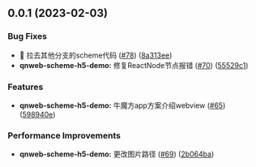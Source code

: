 ## 0.0.1 (2023-02-03)


### Bug Fixes

* 🐛 拉去其他分支的scheme代码 ([#78](https://github.com/qbox/QNSolutions_Web/issues/78)) ([8a313ee](https://github.com/qbox/QNSolutions_Web/commit/8a313ee54a35029af3b94be93b13bd43ade996e5))
* **qnweb-scheme-h5-demo:** 修复ReactNode节点报错 ([#70](https://github.com/qbox/QNSolutions_Web/issues/70)) ([55529c1](https://github.com/qbox/QNSolutions_Web/commit/55529c1e0b7db306f55241508a201363275c712d))


### Features

* **qnweb-scheme-h5-demo:** 牛魔方app方案介绍webview ([#65](https://github.com/qbox/QNSolutions_Web/issues/65)) ([598940e](https://github.com/qbox/QNSolutions_Web/commit/598940e3f8e270f47993c6c3b82197dfae5c8763))


### Performance Improvements

* **qnweb-scheme-h5-demo:** 更改图片路径 ([#69](https://github.com/qbox/QNSolutions_Web/issues/69)) ([2b064ba](https://github.com/qbox/QNSolutions_Web/commit/2b064ba4a4c8934b86f92a82ab255c994d90b578))



